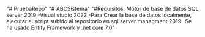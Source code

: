 "# PruebaRepo" 
"# ABCSistema" 
"#Requisitos: Motor de base de datos SQL server 2019
  -Visual studio 2022
  -Para Crear la base de datos localmente, ejecutar el script subido al repositorio en sql server managment 2019
  -Se ha usado Entity Framework y .net core 7.0"
